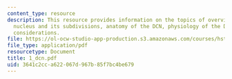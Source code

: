 ```yaml
---
content_type: resource
description: This resource provides information on the topics of overview of the cochlear
  nucleus and its subdivisions, anatomy of the DCN, physiology of the DCN, and functional
  considerations.
file: https://ol-ocw-studio-app-production.s3.amazonaws.com/courses/hst-722j-brain-mechanisms-for-hearing-and-speech-fall-2005/3641c2cca622067d967b85f7bc4be679_1_dcn.pdf
file_type: application/pdf
resourcetype: Document
title: 1_dcn.pdf
uid: 3641c2cc-a622-067d-967b-85f7bc4be679
---
```

